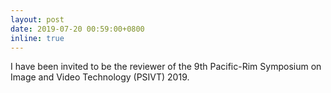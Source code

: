 ```yaml
---
layout: post
date: 2019-07-20 00:59:00+0800
inline: true
---
```


I have been invited to be the reviewer of the 9th Pacific-Rim Symposium on Image and Video Technology (PSIVT) 2019.